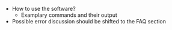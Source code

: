 * How to use the software?
  * Examplary commands and their output
* Possible error discussion should be shifted to the FAQ section
